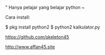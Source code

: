 
" Hanya pelajar yang belajar python ~

Cara install:

$ pkg install python2
$ python2 kalkulator.py


https://github.com/skeleton45

http://www.affan45.site
